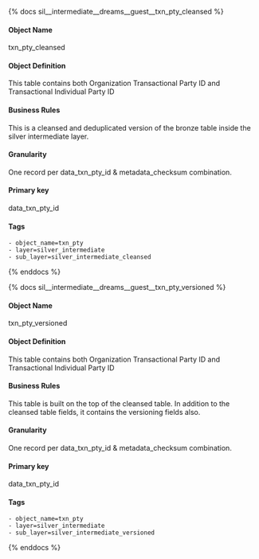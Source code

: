 {% docs sil__intermediate__dreams__guest__txn_pty_cleansed %}

#### Object Name
txn_pty_cleansed

#### Object Definition
This table contains both Organization Transactional Party ID and Transactional Individual Party ID

#### Business Rules
This is a cleansed and deduplicated version of the bronze table inside the silver intermediate layer.

#### Granularity
One record per data_txn_pty_id & metadata_checksum combination.

#### Primary key
data_txn_pty_id

#### Tags
    - object_name=txn_pty
    - layer=silver_intermediate
    - sub_layer=silver_intermediate_cleansed

{% enddocs %}

{% docs sil__intermediate__dreams__guest__txn_pty_versioned %}

#### Object Name
txn_pty_versioned

#### Object Definition
This table contains both Organization Transactional Party ID and Transactional Individual Party ID

#### Business Rules
This table is built on the top of the cleansed table. In addition to the cleansed table fields, it contains the versioning fields also.

#### Granularity
One record per data_txn_pty_id & metadata_checksum combination.

#### Primary key
data_txn_pty_id

#### Tags
    - object_name=txn_pty
    - layer=silver_intermediate
    - sub_layer=silver_intermediate_versioned

{% enddocs %}
